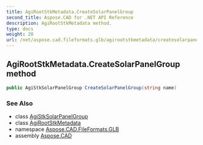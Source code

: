 ```yaml
---
title: AgiRootStkMetadata.CreateSolarPanelGroup
second_title: Aspose.CAD for .NET API Reference
description: AgiRootStkMetadata method. 
type: docs
weight: 20
url: /net/aspose.cad.fileformats.glb/agirootstkmetadata/createsolarpanelgroup/
---
```

## AgiRootStkMetadata.CreateSolarPanelGroup method

```csharp
public AgiStkSolarPanelGroup CreateSolarPanelGroup(string name)
```

### See Also

* class [AgiStkSolarPanelGroup](../../agistksolarpanelgroup/)
* class [AgiRootStkMetadata](../)
* namespace [Aspose.CAD.FileFormats.GLB](../../agirootstkmetadata/)
* assembly [Aspose.CAD](../../../)



